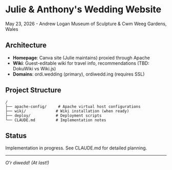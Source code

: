 # Julie & Anthony's Wedding Website

May 23, 2026 - Andrew Logan Museum of Sculpture & Cwm Weeg Gardens, Wales

## Architecture

- **Homepage**: Canva site (Julie maintains) proxied through Apache
- **Wiki**: Guest-editable wiki for travel info, recommendations (TBD: DokuWiki vs Wiki.js)
- **Domains**: ordi.wedding (primary), ordiwedd.ing (requires SSL)

## Project Structure

```
/
├── apache-config/     # Apache virtual host configurations
├── wiki/             # Wiki installation (when ready)
├── deploy/           # Deployment scripts
└── CLAUDE.md         # Implementation notes
```

## Status

Implementation in progress. See CLAUDE.md for detailed planning.

---

*O'r diwedd! (At last!)*